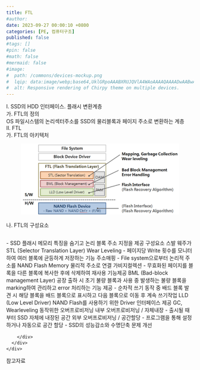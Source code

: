 ```yaml
---
title: FTL
#author: 
date: 2023-09-27 00:00:10 +0800
categories: [PE, 컴퓨터구조]
published: false
#tags: []
#pin: false
#math: false
#mermaid: false
#image:
#  path: /commons/devices-mockup.png
#  lqip: data:image/webp;base64,UklGRpoAAABXRUJQVlA4WAoAAAAQAAAADwAABwAAQUxQSDIAAAARL0AmbZurmr57yyIiqE8oiG0bejIYEQTgqiDA9vqnsUSI6H+oAERp2HZ65qP/VIAWAFZQOCBCAAAA8AEAnQEqEAAIAAVAfCWkAALp8sF8rgRgAP7o9FDvMCkMde9PK7euH5M1m6VWoDXf2FkP3BqV0ZYbO6NA/VFIAAAA
#  alt: Responsive rendering of Chirpy theme on multiple devices.
---
```


<div class="post-wrap">
  <div class="para">
    <div class="para-title">
      I. SSD의 HDD 인터페이스. 플래시 변환계층
    </div>
    <div class="para-cntnt">
      <div class="para">
        <div class="para-title">
          가. FTL의 정의
        </div>
        <div class="para-cntnt">
            OS 파일시스템의 논리섹터주소를 SSD의 물리블록과 페이지 주소로 변환하는 계층
        </div>
      </div>
    </div>
  </div>
  
  <div class="para">
    <div class="para-title">
      II. FTL
    </div>
    <div class="para-cntnt">
      <div class="para">
        <div class="para-title">
          가. FTL의 아키텍처
        </div>
        <div class="para-cntnt">
          <figure class="post-figure">
            <img src="/assets/img/posts/FTL.png" alt="FTL">
<!--            <figcaption>Source: Unveiling the Metaverse: Exploring Emerging Trends, Multifaceted Perspectives, and Future Challenges</figcaption>-->
          </figure>
        </div>
      </div>
      <div class="para">
        <div class="para-title">
          나. FTL의 구성요소
        </div>
        <div class="para-cntnt">
          <table class="post-table">
          </table>
            - SSD 플래시 메모리 특징을 숨기고 논리 블록 주소 지정을 제공
구성요소 스발 웨주가
  STL (Selector Translation Layer)
    Wear Leveling - 페이지당 Write 횟수를 모니터 하여 여러 블록에 균등하게 저장하는 기능
    주소매핑 - File system으로부터 논리적 주소를 NAND Flash Memory 물리적 주소로 연결
    가비지컬렉션 - 무효화된 페이지를 블록을 다른 블록에 복사한 후에 삭제하여 재사용 기능제공
  BML (Bad-block management Layer)
    공장 출하 시 초기 불량 블록과 사용 중 발생하는 불량 블록을 marking하여 관리하고 
    error 처리하는 기능 제공 - 순차적 쓰기 동작 중 배드 블록 발견 시 해당 블록을 배드 블록으로 표시하고 다음 블록으로 이동 후 계속 쓰기작업
  LLD (Low Level Driver)
    NAND Flash를 사용하기 위한 Driver 인터페이스 제공
GC, Wearleveling 동작위한 오버프로비저닝
  내부 오버프로비저닝 / 자체내장 - 출시될 때부터 SSD 자체에 내장된 공간
  외부 오버프로비저닝 / 공간할당 - 프로그램을 통해 설정하거나 자동으로 공간 할당
- SSD의 성능감소와 수명단축 문제 개선

        </div>
      </div>
    </div>
  </div>

  <div class="refr-wrap">
    <div class="refr-title">
        참고자료
    </div>
    <ol class="refr-list">
    <!--    <li>(나현식, 최대선) <a target="_blank" href="https://scienceon.kisti.re.kr/commons/util/originalView.do?cn=JAKO202225948430499&oCn=JAKO202225948430499&dbt=JAKO&journal=NJOU00291864">메타버스 보안 위협 요소 및 대응 방안 검토</a></li>-->
    <!--    <li>(M. Uddin, S. Manickam, H. Ullah, M. Obaidat and A. Dandoush) <a target="_blank" href="https://ieeexplore.ieee.org/abstract/document/10138386">Unveiling the Metaverse: Exploring Emerging Trends, Multifaceted Perspectives, and Future Challenges</a></li>-->
    </ol>
  </div>
</div>
